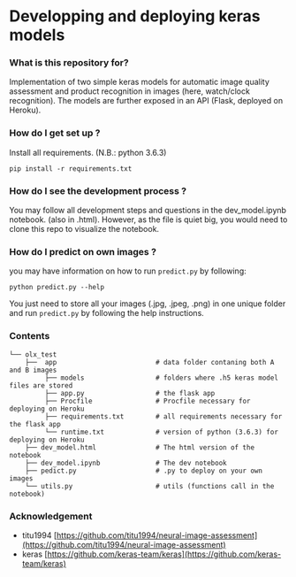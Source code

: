 # Developping and deploying keras models #

### What is this repository for? 
Implementation of two simple keras models for automatic image quality assessment and product recognition in images (here, watch/clock recognition). The models are further exposed in an API (Flask, deployed on Heroku).

### How do I get set up ?  
Install all requirements. (N.B.: python 3.6.3)
```
pip install -r requirements.txt
```

### How do I see the development process ?
You may follow all development steps and questions in the dev_model.ipynb notebook. (also in .html). However, as the file is quiet big, you would need to clone this repo to visualize the notebook.

### How do I predict on own images ?
you may have information on how to run ```predict.py``` by following:

```
python predict.py --help
```

You just need to store all your images (.jpg, .jpeg, .png) in one unique folder and run ```predict.py``` by following the help instructions. 

### Contents
```
└── olx_test
    ├──  app                         # data folder contaning both A and B images
         ├── models                  # folders where .h5 keras model files are stored
         ├── app.py                  # the flask app
         ├── Procfile                # Procfile necessary for deploying on Heroku
         ├── requirements.txt        # all requirements necessary for the flask app
         └── runtime.txt             # version of python (3.6.3) for deploying on Heroku
    ├── dev_model.html               # The html version of the notebook
    ├── dev_model.ipynb              # The dev notebook
    ├── pedict.py                    # .py to deploy on your own images
    └── utils.py                     # utils (functions call in the notebook)
```
### Acknowledgement
* titu1994 [https://github.com/titu1994/neural-image-assessment](https://github.com/titu1994/neural-image-assessment)
* keras [https://github.com/keras-team/keras](https://github.com/keras-team/keras)



